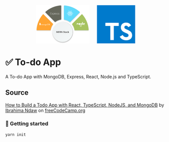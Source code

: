 <div align="center">
<img height="120" src="./readme/img_mern.png"/>
&nbsp;&nbsp;&nbsp;&nbsp;
<img height="120" src="https://raw.githubusercontent.com/github/explore/80688e429a7d4ef2fca1e82350fe8e3517d3494d/topics/typescript/typescript.png"/>
</div>

# :white_check_mark: To-do App

A To-do App with MongoDB, Express, React, Node.js and TypeScript.

## Source

[How to Build a Todo App with React, TypeScript, NodeJS, and MongoDB](https://www.freecodecamp.org/news/how-to-build-a-todo-app-with-react-typescript-nodejs-and-mongodb/) by [Ibrahima Ndaw](https://github.com/ibrahima92) on [freeCodeCamp.org](https://www.freecodecamp.org/)

### :dvd: Getting started

```
yarn init
```

